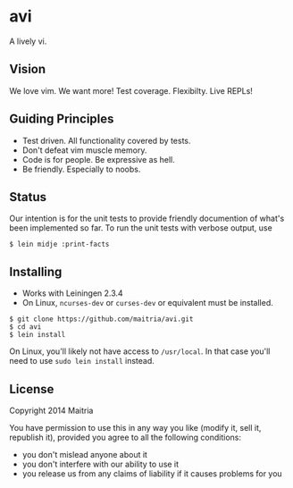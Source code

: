 # avi

A lively vi.

## Vision

We love vim. We want more! Test coverage. Flexibilty. Live REPLs! 

## Guiding Principles

* Test driven. All functionality covered by tests.
* Don't defeat vim muscle memory.
* Code is for people. Be expressive as hell.
* Be friendly. Especially to noobs.

## Status

Our intention is for the unit tests to provide friendly documention of what's been implemented so far.
To run the unit tests with verbose output, use

```
$ lein midje :print-facts
```

## Installing

* Works with Leiningen 2.3.4
* On Linux, `ncurses-dev` or `curses-dev` or equivalent must be installed.

```
$ git clone https://github.com/maitria/avi.git
$ cd avi
$ lein install
```

On Linux, you'll likely not have access to `/usr/local`.  In that case you'll need to use
`sudo lein install` instead.

## License

Copyright 2014 Maitria

You have permission to use this in any way you like (modify it, sell it, republish it), 
provided you agree to all the following conditions:

* you don't mislead anyone about it
* you don't interfere with our ability to use it
* you release us from any claims of liability if it causes problems for you

